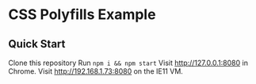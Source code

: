 # CSS Polyfills Example

## Quick Start

Clone this repository
Run `npm i && npm start`
Visit http://127.0.0.1:8080 in Chrome.
Visit http://192.168.1.73:8080 on the IE11 VM.